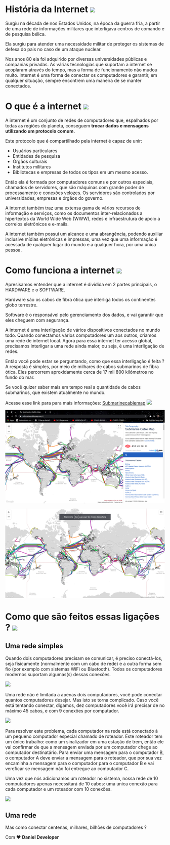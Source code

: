 # História da Internet ![](https://icon-icons.com/icons2/39/PNG/48/browser_internet_network_6248.png)

Surgiu na década de nos Estados Unidos, na época da guerra fria, a partir de uma rede de informações militares que interligava centros de comando e de pesquisa bélica.

Ela surgiu para atender uma necessidade militar de proteger os sistemas de defesa do pais no caso de um ataque nuclear.

Nos anos 80 ela foi adquirido por diversas universidades públicas e companias privadas. As várias tecnologias que suportam a internet se acoplaram através do tempo, mas a forma de funcionamento não mudou muito. Internet é uma forma de conectar os computadores e garantir, em qualquer situação, sempre encontrem uma maneira de se manter conectados.



# O que é a internet ![](https://icon-icons.com/icons2/317/PNG/48/sign-question-icon_34359.png)

A internet é um conjunto de redes de computadores que, espalhados por todas as regiões do planeta, conseguem <strong>trocar dados e mensagens utilizando um protocolo comum.</strong>

Este protocolo que é compartilhado pela internet é capaz de unir:
- Usuários particulares
- Entidades de pesquisa
- Òrgãos culturais
- Institutos militares
- Bibliotecas e empresas de todos os tipos em um mesmo acesso.

Então ela é formada por computadores comuns e por outros especiais, chamados de servidores, que são máquinas com grande poder de processamento e conexões velozes. Os servidores são controlados por universidades, empresas e órgãos do governo.

A internet também traz uma extensa gama de vários recursos de informação e serviços, como os documentos inter-relacionados a hipertextos da World Wide Web (WWW), redes e infraestrutura de apoio a correios eletrônicos e e-mails.

A internet também possui um alcance e uma abrangência, podendo auxiliar inclusive mídias eletrônicas e impressas, uma vez que uma informação é acessada de qualquer lugar do mundo e a qualquer hora, por uma única pessoa.

# Como funciona a internet ![](https://icon-icons.com/icons2/317/PNG/48/sign-question-icon_34359.png)

Apresisamos entender que a internet é dividida em 2 partes principais, o HARDWARE e o SOFTWARE.

Hardware são os cabos de fibra ótica que interliga todos os continentes globo terrestre. 

Software é o responsável pelo gerenciamento dos dados, e vai garantir que eles cheguem com segurança.

A internet é uma interligação de vários dispositivos conectados no mundo todo. Quando conectamos vários computadores um aos outros, criamos uma rede de internet local. Agora para essa internet ter acesso global, precisamos interligar a uma rede ainda maior, ou seja, é uma interligação de redes. 

Então você pode estar se perguntando, como que essa interligação é feita ? A resposta é simples, por meio de milhares de cabos submarinos de fibra ótica. Eles percorrem aproxidamente cerca de 17 mil 800 kilómetros no fundo do mar.

Se você quizer saber mais em tempo real a quantidade de cabos submarinos, que existem atualmente no mundo.

Acesse esse link para para mais informações: [Submarinecablemap](<https://www.submarinecablemap.com/>) <img src="https://icon-icons.com/icons2/39/PNG/32/InternetConnectiontools_world_6208.png"/>

![](img/Imagem1.png)

![](img/Imagem2.png)

# Como que são feitos essas ligações ? ![](https://icon-icons.com/icons2/90/PNG/48/natural_link_16335.png)

## Uma rede simples

Quando dois computadores precisam se comunicar, é preciso conectá-los, seja fisicamente (normalmente com um cabo de rede) e a outra forma sem fio (por exemplo com sistemas WiFi ou Bluetooth). Todos os computadores modernos suportam algumas(s) dessas conexões.

![](https://mdn.mozillademos.org/files/8441/internet-schema-1.png)

Uma rede não é limitada a apenas dois computadores, você pode conectar quantos computadores desejar. Mas isto se torna complicado. Caso você está tentando conectar, digamos, dez computadores você irá precisar de no máximo 45 cabos, e com 9 conexões por computador.

![](https://mdn.mozillademos.org/files/8443/internet-schema-2.png)

Para resolver este problema, cada computador na rede está conectado à um pequeno computador especial chamado de roteador. Este roteador tem um único trabalho: como um sinalizador em uma estação de trem, então ele vai confirmar de que a mensagem enviada por um computador chege ao computador destinatário. Para enviar uma mensagem para o computador B, o computador A deve enviar a mensagem para o roteador, que por sua vez encaminha a mensagem para o computador para o computador B e vai vereficar se mensagem não foi entregue ao computador C.

Uma vez que nós adicionamos um roteador no sistema, nossa rede de 10 computadores apenas necessitará de 10 cabos: uma unica conexão para cada computador e um roteador com 10 conexões.

![](https://mdn.mozillademos.org/files/8445/internet-schema-3.png)


## Uma rede

Mas como conectar centenas, milhares, bilhões de computadores ?













Com ❤ <strong>Daniel Developer</strong>